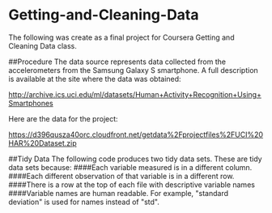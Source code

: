 # Getting-and-Cleaning-Data
The following was create as a final project for Coursera Getting and Cleaning Data class.

##Procedure
The data source represents data collected from the accelerometers from the Samsung Galaxy S smartphone. A full description is available at the site where the data was obtained:

http://archive.ics.uci.edu/ml/datasets/Human+Activity+Recognition+Using+Smartphones

Here are the data for the project:

https://d396qusza40orc.cloudfront.net/getdata%2Fprojectfiles%2FUCI%20HAR%20Dataset.zip

##Tidy Data
The following code produces two tidy data sets.  These are tidy data sets because:
####Each variable measured is in a different column.
####Each different observation of that variable is in a different row.
####There is a row at the top of each file with descriptive variable names
####Variable names are human readable. For example, "standard deviation" is used for names instead of "std". 
